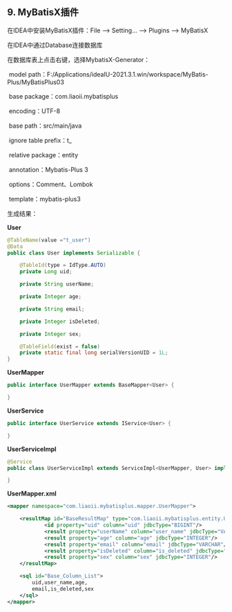 ## 9. MyBatisX插件

在IDEA中安装MyBatisX插件：File --> Setting... --> Plugins --> MyBatisX

在IDEA中通过Database连接数据库

在数据库表上点击右键，选择MybatisX-Generator：

​		model path：F:/Applications/ideaIU-2021.3.1.win/workspace/MyBatis-Plus/MyBatisPlus03

​		base package：com.liaoii.mybatisplus

​		encoding：UTF-8

​		base path：src/main/java

​		ignore table prefix：t_

​		relative package：entity

​		annotation：Mybatis-Plus 3

​		options：Comment、Lombok

​		template：mybatis-plus3

生成结果：

**User**

```java
@TableName(value ="t_user")
@Data
public class User implements Serializable {

    @TableId(type = IdType.AUTO)
    private Long uid;

    private String userName;

    private Integer age;

    private String email;

    private Integer isDeleted;

    private Integer sex;

    @TableField(exist = false)
    private static final long serialVersionUID = 1L;
}
```

**UserMapper**

```java
public interface UserMapper extends BaseMapper<User> {

}
```

**UserService**

```java
public interface UserService extends IService<User> {

}
```

**UserServiceImpl**

```java
@Service
public class UserServiceImpl extends ServiceImpl<UserMapper, User> implements UserService {

}
```

**UserMapper.xml**

```xml
<mapper namespace="com.liaoii.mybatisplus.mapper.UserMapper">

    <resultMap id="BaseResultMap" type="com.liaoii.mybatisplus.entity.User">
            <id property="uid" column="uid" jdbcType="BIGINT"/>
            <result property="userName" column="user_name" jdbcType="VARCHAR"/>
            <result property="age" column="age" jdbcType="INTEGER"/>
            <result property="email" column="email" jdbcType="VARCHAR"/>
            <result property="isDeleted" column="is_deleted" jdbcType="INTEGER"/>
            <result property="sex" column="sex" jdbcType="INTEGER"/>
    </resultMap>

    <sql id="Base_Column_List">
        uid,user_name,age,
        email,is_deleted,sex
    </sql>
</mapper>
```